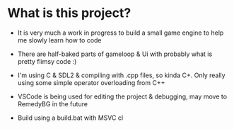 # What is this project?

- It is very much a work in progress to build a small game engine to help me slowly learn how to code

- There are half-baked parts of gameloop & Ui with probably what is pretty flimsy code :)

- I'm using C & SDL2 & compiling with .cpp files, so kinda C+. Only really using some simple operator overloading from C++

- VSCode is being used for editing the project & debugging, may move to RemedyBG in the future

- Build using a build.bat with MSVC cl
